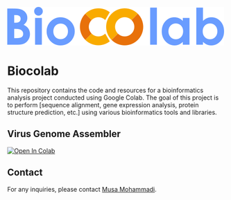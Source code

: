 ![Biocolab](Biocolab.png)

# Biocolab

This repository contains the code and resources for a bioinformatics analysis project conducted using Google Colab. The goal of this project is to perform [sequence alignment, gene expression analysis, protein structure prediction, etc.] using various bioinformatics tools and libraries.

## Virus Genome Assembler
[![Open In Colab](https://colab.research.google.com/assets/colab-badge.svg)](https://colab.research.google.com/github/musa90/Biocolab/blob/main/Virus_Assembler_F.ipynb)


## Contact

For any inquiries, please contact [Musa Mohammadi](m2.musa90@gmail.com).
